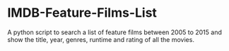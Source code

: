 # IMDB-Feature-Films-List

A python script to search a list of feature films between 2005 to 2015 and show the title, year, genres, runtime and rating of all the movies.
